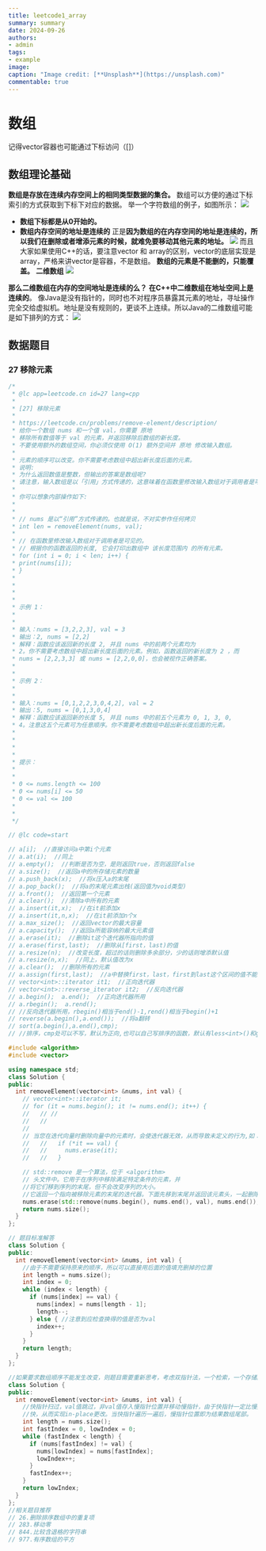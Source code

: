 ```yaml
---
title: leetcode1_array
summary: summary
date: 2024-09-26
authors:
- admin
tags:
- example
image:
caption: "Image credit: [**Unsplash**](https://unsplash.com)"
commentable: true
---
```

# 数组
记得vector容器也可能通过下标访问（[]）
## **数组理论基础**
**数组是存放在连续内存空间上的相同类型数据的集合。**
数组可以方便的通过下标索引的方式获取到下标下对应的数据。
举一个字符数组的例子，如图所示：
![](Pasted%20image%2020240926110739.png)
- **数组下标都是从0开始的。**
- **数组内存空间的地址是连续的**
正是**因为数组的在内存空间的地址是连续的，所以我们在删除或者增添元素的时候，就难免要移动其他元素的地址。**
![](Pasted%20image%2020240926110750.png)
而且大家如果使用C++的话，要注意vector 和 array的区别，vector的底层实现是array，严格来讲vector是容器，不是数组。
**数组的元素是不能删的，只能覆盖。**
**二维数组**
![](Pasted%20image%2020240926110902.png)

**那么二维数组在内存的空间地址是连续的么？**
**在C++中二维数组在地址空间上是连续的**。
像Java是没有指针的，同时也不对程序员暴露其元素的地址，寻址操作完全交给虚拟机。地址是没有规则的，更谈不上连续。所以Java的二维数组可能是如下排列的方式：
![](Pasted%20image%2020240926110917.png)
## 数据题目
### 27 移除元素
``` c++
/*
 * @lc app=leetcode.cn id=27 lang=cpp
 *
 * [27] 移除元素
 *
 * https://leetcode.cn/problems/remove-element/description/
 * 给你一个数组 nums 和一个值 val，你需要 原地
 * 移除所有数值等于 val 的元素，并返回移除后数组的新长度。
 * 不要使用额外的数组空间，你必须仅使用 O(1) 额外空间并 原地 修改输入数组。
 *
 * 元素的顺序可以改变。你不需要考虑数组中超出新长度后面的元素。
 * 说明:
 * 为什么返回数值是整数，但输出的答案是数组呢?
 * 请注意，输入数组是以「引用」方式传递的，这意味着在函数里修改输入数组对于调用者是可见的。
 *
 * 你可以想象内部操作如下:
 *
 *
 * // nums 是以“引用”方式传递的。也就是说，不对实参作任何拷贝
 * int len = removeElement(nums, val);
 *
 * // 在函数里修改输入数组对于调用者是可见的。
 * // 根据你的函数返回的长度, 它会打印出数组中 该长度范围内 的所有元素。
 * for (int i = 0; i < len; i++) {
 * print(nums[i]);
 * }
 *
 *
 *
 *
 * 示例 1：
 *
 *
 * 输入：nums = [3,2,2,3], val = 3
 * 输出：2, nums = [2,2]
 * 解释：函数应该返回新的长度 2, 并且 nums 中的前两个元素均为
 * 2。你不需要考虑数组中超出新长度后面的元素。例如，函数返回的新长度为 2 ，而
 * nums = [2,2,3,3] 或 nums = [2,2,0,0]，也会被视作正确答案。
 *
 *
 * 示例 2：
 *
 *
 * 输入：nums = [0,1,2,2,3,0,4,2], val = 2
 * 输出：5, nums = [0,1,3,0,4]
 * 解释：函数应该返回新的长度 5, 并且 nums 中的前五个元素为 0, 1, 3, 0,
 * 4。注意这五个元素可为任意顺序。你不需要考虑数组中超出新长度后面的元素。
 *
 *
 *
 *
 * 提示：
 *
 *
 * 0 <= nums.length <= 100
 * 0 <= nums[i] <= 50
 * 0 <= val <= 100
 *
 *
 */

// @lc code=start

// a[i];  //直接访问a中第i个元素
// a.at(i);  //同上
// a.empty();  //判断是否为空，是则返回true，否则返回false
// a.size();  //返回a中的所存储元素的数量
// a.push_back(x);  //将x压入a的末尾
// a.pop_back();  //将a的末尾元素出栈(返回值为void类型)
// a.front();  //返回第一个元素
// a.clear();  //清除a中所有的元素
// a.insert(it,x);  //在it前添加x
// a.insert(it,n,x);  //在it前添加n个x
// a.max_size();  //返回vector的最大容量
// a.capacity();  //返回a所能容纳的最大元素值
// a.erase(it);  //删除it这个迭代器所指向的值
// a.erase(first,last);  //删除从[first，last)的值
// a.resize(n);  //改变长度，超过的话则删除多余部分，少的话则增添默认值
// a.resize(n,x);  //同上，默认值改为x
// a.clear();  //删除所有的元素
// a.assign(first,last);  //a中替换first，last，first到last这个区间的值不能为a
// vector<int>::iterator it1;  //正向迭代器
// vector<int>::reverse_iterator it2;  //反向迭代器
// a.begin();  a.end();  //正向迭代器所用
// a.rbegin();  a.rend();
// //反向迭代器所用，rbegin()相当于end()-1,rend()相当于begin()+1
// reverse(a.begin(),a.end());  //将a翻转
// sort(a.begin(),a.end(),cmp);
// //排序，cmp处可以不写，默认为正向,也可以自己写排序的函数，默认有less<int>()和greater<int>()

#include <algorithm>
#include <vector>

using namespace std;
class Solution {
public:
  int removeElement(vector<int> &nums, int val) {
    // vector<int>::iterator it;
    // for (it = nums.begin(); it != nums.end(); it++) {
    //   // //
    //   //
    //
    // 当您在迭代向量时删除向量中的元素时，会使迭代器无效，从而导致未定义的行为,如：
    //   //   if (*it == val) {
    //   //     nums.erase(it);
    //   //   }

    // std::remove 是一个算法，位于 <algorithm>
    // 头文件中。它用于在序列中移除满足特定条件的元素，并
    //将它们移到序列的末尾，但不会改变序列的大小。
    //它返回一个指向被移除元素的末尾的迭代器。下面先移到末尾并返回该元素头，一起删除
    nums.erase(std::remove(nums.begin(), nums.end(), val), nums.end());
    return nums.size();
  }
};

// 题目标准解答
class Solution {
public:
  int removeElement(vector<int> &nums, int val) {
    //由于不需要保持原来的顺序，所以可以直接用后面的值填充删掉的位置
    int length = nums.size();
    int index = 0;
    while (index < length) {
      if (nums[index] == val) {
        nums[index] = nums[length - 1];
        length--;
      } else { //注意到应检查换得的值是否为val
        index++;
      }
    }
    return length;
  }
};

//如果要求数组顺序不能发生改变，则题目需要重新思考，考虑双指针法，一个检索，一个存储。
class Solution {
public:
  int removeElement(vector<int> &nums, int val) {
    //快指针扫过，val值跳过，非val值存入慢指针位置并移动慢指针，由于快指针一定比慢指针走的
    //快，从而实现in-place更改。当快指针遍历一遍后，慢指针位置即为结果数组尾部。
    int length = nums.size();
    int fastIndex = 0, lowIndex = 0;
    while (fastIndex < length) {
      if (nums[fastIndex] != val) {
        nums[lowIndex] = nums[fastIndex];
        lowIndex++;
      }
      fastIndex++;
    }
    return lowIndex;
  }
};
//相关题目推荐
// 26.删除排序数组中的重复项
// 283.移动零
// 844.比较含退格的字符串
// 977.有序数组的平方

```